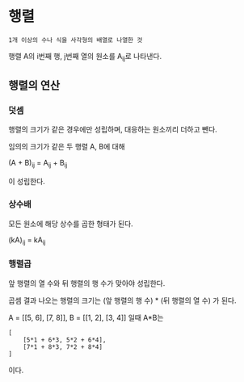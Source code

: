 # 행렬

    1개 이상의 수나 식을 사각형의 배열로 나열한 것

행렬 A의 i번째 행, j번째 열의 원소를 A<sub>ij</sub>로 나타낸다.

## 행렬의 연산

### 덧셈

행렬의 크기가 같은 경우에만 성립하며, 대응하는 원소끼리 더하고 뺀다.

임의의 크기가 같은 두 행렬 A, B에 대해

(A + B)<sub>ij</sub> = A<sub>ij</sub> + B<sub>ij</sub>

이 성립한다.

### 상수배

모든 원소에 해당 상수를 곱한 형태가 된다.

(kA)<sub>ij</sub> = kA<sub>ij</sub>

### 행렬곱

앞 행렬의 열 수와 뒤 행렬의 행 수가 맞아야 성립한다.

곱셈 결과 나오는 행렬의 크기는 (앞 행렬의 행 수) * (뒤 행렬의 열 수) 가 된다.

A = [[5, 6], [7, 8]], B = [[1, 2], [3, 4]] 일때 A*B는
```
[
    [5*1 + 6*3, 5*2 + 6*4],
    [7*1 + 8*3, 7*2 + 8*4]
]
```
이다.

